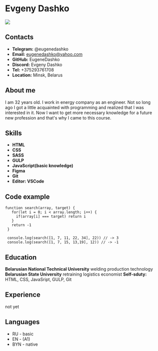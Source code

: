 # Evgeny Dashko

![](https://avatars.githubusercontent.com/u/81352393?v=4)
## Contacts
* **Telegram:** @eugenedashko
* **Email:** eugenedashko@yahoo.com
* **GitHub:** EugeneDashko
* **Discord:** Evgeny Dashko
* **Tel:** +375293761708
* **Location:** Minsk, Belarus

## About me

I am 32 years old. I work  in energy company as an engineer. Not so long ago I got a little acquainted with programming and realized that I was interested in it. Now I want to get more necessary knowledge for a future new profession and that's why I came to this course.

## Skills

* **HTML**
* **CSS**
* **SASS**
* **GULP**
* **JavaScript(basic knowledge)**
* **Figma**
* **Git**
* **Editor: VSCode**

## Сode example
```
function search(array, target) {
   for(let i = 0; i < array.length; i++) {
     if(array[i] === target) return i
   }
   return -1
 }

 console.log(search([1, 7, 11, 22, 34], 22)) // -> 3
 console.log(search([1, 7, 15, 13,19], 12)) // -> -1
```
## Education
**Belarusian National Technical University**
     welding production technology
**Belarusian State University**
    retraining logistics economist
**Self-sduty:** HTML, CSS, JavaSript, GULP, Git

## Experience
not yet

## Languages

* RU - basic
* EN - (A1)
* BYN - native
